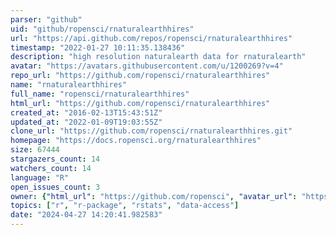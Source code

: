 ```yaml
---
parser: "github"
uid: "github/ropensci/rnaturalearthhires"
url: "https://api.github.com/repos/ropensci/rnaturalearthhires"
timestamp: "2022-01-27 10:11:35.138436"
description: "high resolution naturalearth data for rnaturalearth"
avatar: "https://avatars.githubusercontent.com/u/1200269?v=4"
repo_url: "https://github.com/ropensci/rnaturalearthhires"
name: "rnaturalearthhires"
full_name: "ropensci/rnaturalearthhires"
html_url: "https://github.com/ropensci/rnaturalearthhires"
created_at: "2016-02-13T15:43:51Z"
updated_at: "2022-01-09T19:03:55Z"
clone_url: "https://github.com/ropensci/rnaturalearthhires.git"
homepage: "https://docs.ropensci.org/rnaturalearthhires"
size: 67444
stargazers_count: 14
watchers_count: 14
language: "R"
open_issues_count: 3
owner: {"html_url": "https://github.com/ropensci", "avatar_url": "https://avatars.githubusercontent.com/u/1200269?v=4", "login": "ropensci", "type": "Organization"}
topics: ["r", "r-package", "rstats", "data-access"]
date: "2024-04-27 14:20:41.982583"
---
```

